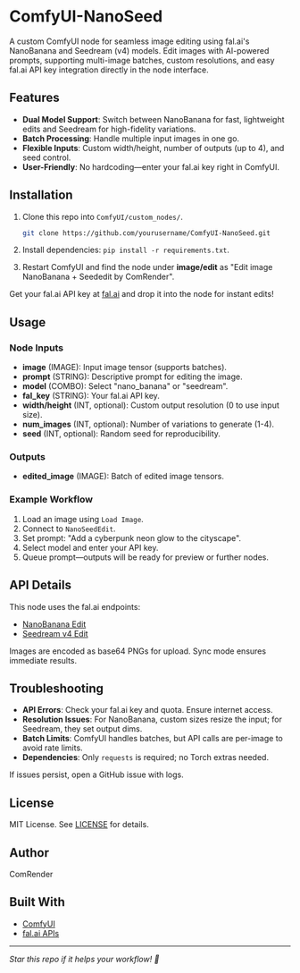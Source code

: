 # ComfyUI-NanoSeed

A custom ComfyUI node for seamless image editing using fal.ai's NanoBanana and Seedream (v4) models. Edit images with AI-powered prompts, supporting multi-image batches, custom resolutions, and easy fal.ai API key integration directly in the node interface.

## Features

- **Dual Model Support**: Switch between NanoBanana for fast, lightweight edits and Seedream for high-fidelity variations.
- **Batch Processing**: Handle multiple input images in one go.
- **Flexible Inputs**: Custom width/height, number of outputs (up to 4), and seed control.
- **User-Friendly**: No hardcoding—enter your fal.ai key right in ComfyUI.

## Installation

1. Clone this repo into `ComfyUI/custom_nodes/`.

   ```bash
   git clone https://github.com/yourusername/ComfyUI-NanoSeed.git
   ```

2. Install dependencies: `pip install -r requirements.txt`.

3. Restart ComfyUI and find the node under **image/edit** as "Edit image NanoBanana + Seededit by ComRender".

Get your fal.ai API key at [fal.ai](https://fal.ai) and drop it into the node for instant edits!

## Usage

### Node Inputs

- **image** (IMAGE): Input image tensor (supports batches).
- **prompt** (STRING): Descriptive prompt for editing the image.
- **model** (COMBO): Select "nano_banana" or "seedream".
- **fal_key** (STRING): Your fal.ai API key.
- **width/height** (INT, optional): Custom output resolution (0 to use input size).
- **num_images** (INT, optional): Number of variations to generate (1-4).
- **seed** (INT, optional): Random seed for reproducibility.

### Outputs

- **edited_image** (IMAGE): Batch of edited image tensors.

### Example Workflow

1. Load an image using `Load Image`.
2. Connect to `NanoSeedEdit`.
3. Set prompt: "Add a cyberpunk neon glow to the cityscape".
4. Select model and enter your API key.
5. Queue prompt—outputs will be ready for preview or further nodes.

## API Details

This node uses the fal.ai endpoints:

- [NanoBanana Edit](https://fal.ai/models/fal-ai/nano-banana/edit/api)
- [Seedream v4 Edit](https://fal.ai/models/fal-ai/bytedance/seedream/v4/edit/api)

Images are encoded as base64 PNGs for upload. Sync mode ensures immediate results.

## Troubleshooting

- **API Errors**: Check your fal.ai key and quota. Ensure internet access.
- **Resolution Issues**: For NanoBanana, custom sizes resize the input; for Seedream, they set output dims.
- **Batch Limits**: ComfyUI handles batches, but API calls are per-image to avoid rate limits.
- **Dependencies**: Only `requests` is required; no Torch extras needed.

If issues persist, open a GitHub issue with logs.

## License

MIT License. See [LICENSE](LICENSE) for details.

## Author

ComRender

## Built With

- [ComfyUI](https://github.com/comfyanonymous/ComfyUI)
- [fal.ai APIs](https://fal.ai)

---

*Star this repo if it helps your workflow! 🚀*
